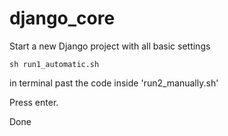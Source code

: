 # django_core
Start a new Django project with all basic settings

    sh run1_automatic.sh

in terminal past the code inside 'run2_manually.sh'

Press enter.

Done
